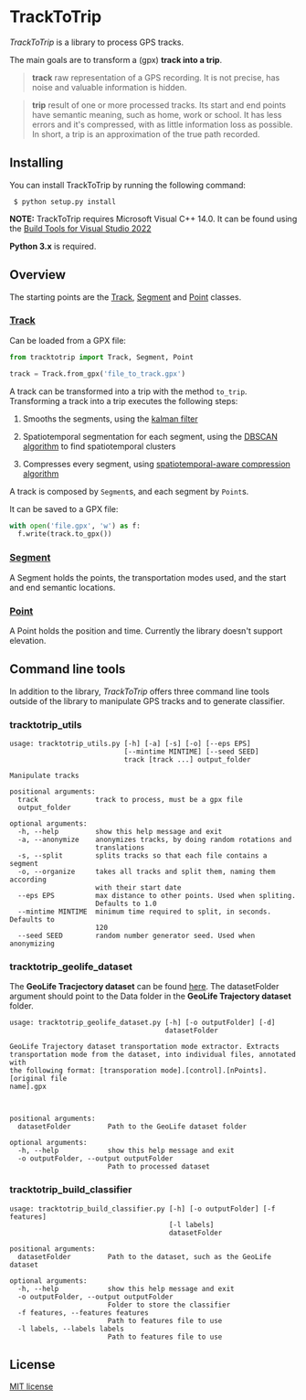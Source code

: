 # TrackToTrip
*TrackToTrip* is a library to process GPS tracks.

The main goals are to transform a (gpx) **track into a trip**.

> **track**
> raw representation of a GPS recording. It is not precise, has noise and valuable information is hidden.


> **trip**
> result of one or more processed tracks. Its start and end points have semantic meaning, such as home, work or school. It has less errors and it's compressed, with as little information loss as possible. In short, a trip is an approximation of the true path recorded.

## Installing

You can install TrackToTrip by running the following command:

```
 $ python setup.py install
```

**NOTE:** TrackToTrip requires Microsoft Visual C++ 14.0. It can be found using the [Build Tools for Visual Studio 2022](https://visualstudio.microsoft.com/downloads/?q=build+tools)


**Python 3.x** is required.

## Overview

The starting points are the [Track](../master/tracktotrip/track.py), [Segment](../master/tracktotrip/segment.py) and [Point](../master/tracktotrip/point.py) classes.

### [Track](../master/tracktotrip/track.py)

Can be loaded from a GPX file:

```python
from tracktotrip import Track, Segment, Point

track = Track.from_gpx('file_to_track.gpx')
```

A track can be transformed into a trip with the method ` to_trip `. Transforming a track into a trip executes the following steps:

1. Smooths the segments, using the [kalman filter](../master/tracktotrip/smooth.py)

2. Spatiotemporal segmentation for each segment, using the [DBSCAN algorithm](../master/tracktotrip/spatiotemporal_segmentation.py) to find spatiotemporal clusters

3. Compresses every segment, using [spatiotemporal-aware compression algorithm](../master/tracktotrip/compression.py)

A track is composed by ` Segment `s, and each segment by ` Point `s.

It can be saved to a GPX file:

```python
with open('file.gpx', 'w') as f:
  f.write(track.to_gpx())
```

### [Segment](../master/tracktotrip/segment.py)

A Segment holds the points, the transportation modes used, and the start and end semantic locations.

### [Point](../master/tracktotrip/point.py)

A Point holds the position and time. Currently the library doesn't support elevation.


## Command line tools

In addition to the library, *TrackToTrip* offers three command line tools outside of the library to manipulate GPS tracks and to generate classifier.

### tracktotrip_utils

```
usage: tracktotrip_utils.py [-h] [-a] [-s] [-o] [--eps EPS]
                            [--mintime MINTIME] [--seed SEED]
                            track [track ...] output_folder

Manipulate tracks

positional arguments:
  track              track to process, must be a gpx file
  output_folder

optional arguments:
  -h, --help         show this help message and exit
  -a, --anonymize    anonymizes tracks, by doing random rotations and
                     translations
  -s, --split        splits tracks so that each file contains a segment
  -o, --organize     takes all tracks and split them, naming them according
                     with their start date
  --eps EPS          max distance to other points. Used when spliting.
                     Defaults to 1.0
  --mintime MINTIME  minimum time required to split, in seconds. Defaults to
                     120
  --seed SEED        random number generator seed. Used when anonymizing
```

### tracktotrip_geolife_dataset

The **GeoLife Tracjectory dataset** can be found [here](https://www.microsoft.com/en-us/download/details.aspx?id=52367&from=http%3A%2F%2Fresearch.microsoft.com%2Fen-us%2Fdownloads%2Fb16d359d-d164-469e-9fd4-daa38f2b2e13%2F). The datasetFolder argument should point to the Data folder in the **GeoLife Trajectory dataset** folder.

```
usage: tracktotrip_geolife_dataset.py [-h] [-o outputFolder] [-d]
                                      datasetFolder

GeoLife Trajectory dataset transportation mode extractor. Extracts
transportation mode from the dataset, into individual files, annotated with
the following format: [transporation mode].[control].[nPoints].[original file
name].gpx



positional arguments:
  datasetFolder         Path to the GeoLife dataset folder

optional arguments:
  -h, --help            show this help message and exit
  -o outputFolder, --output outputFolder
                        Path to processed dataset

```

### tracktotrip_build_classifier

```
usage: tracktotrip_build_classifier.py [-h] [-o outputFolder] [-f features]
                                       [-l labels]
                                       datasetFolder

positional arguments:
  datasetFolder         Path to the dataset, such as the GeoLife dataset

optional arguments:
  -h, --help            show this help message and exit
  -o outputFolder, --output outputFolder
                        Folder to store the classifier
  -f features, --features features
                        Path to features file to use
  -l labels, --labels labels
                        Path to features file to use

```

## License

[MIT license](../master/LICENSE)
